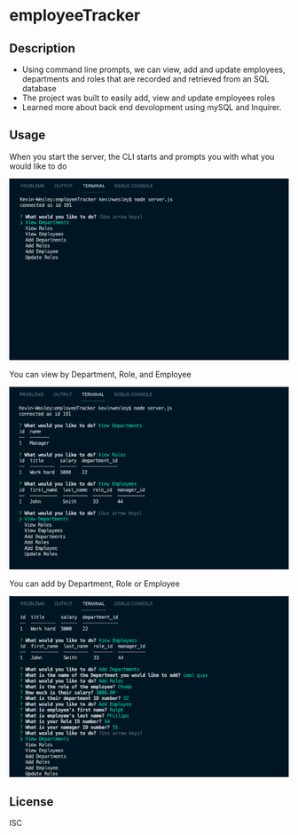 # employeeTracker

## Description
- Using command line prompts, we can view, add and update employees, departments and roles that are recorded and retrieved from an SQL database
- The project was built to easily add, view and update employees roles
- Learned more about back end devolopment using mySQL and Inquirer.


## Usage
When you start the server, the CLI starts and prompts you with what you would like to do    

![alt text](assets/screenshot1.png)
 
You can view by Department, Role, and Employee  

![alt text](assets/screenshot2.png)

You can add by Department, Role or Employee

![alt text](assets/screenshot3.png)


## License
ISC
